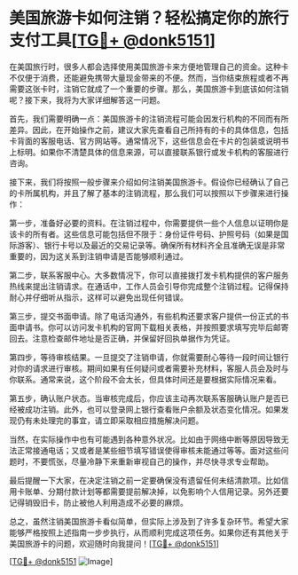 # 美国旅游卡如何注销？轻松搞定你的旅行支付工具[[TG💪+ @donk5151](https://t.me/s/donk5151)]

在美国旅行时，很多人都会选择使用美国旅游卡来方便地管理自己的资金。这种卡不仅便于消费，还能避免携带大量现金带来的不便。然而，当你结束旅程或者不再需要这张卡时，注销它就成了一个重要的步骤。那么，美国旅游卡到底该如何注销呢？接下来，我将为大家详细解答这一问题。

首先，我们需要明确一点：美国旅游卡的注销流程可能会因发行机构的不同而有所差异。因此，在开始操作之前，建议大家先查看自己所持有的卡的具体信息，包括卡背面的客服电话、官方网站等。通常情况下，这些信息会在卡片的包装或说明书上标明。如果你不清楚具体的信息来源，可以直接联系银行或发卡机构的客服进行咨询。

接下来，我们将按照一般步骤来介绍如何注销美国旅游卡。假设你已经确认了自己的卡所属机构，并且了解了基本的注销流程，那么我们可以按照以下步骤来进行操作：

第一步，准备好必要的资料。在注销过程中，你需要提供一些个人信息以证明你是该卡的所有者。这些信息可能包括但不限于：身份证件号码、护照号码（如果是国际游客）、银行卡号以及最近的交易记录等。确保所有材料齐全且准确无误是非常重要的，因为这关系到注销申请是否能够顺利通过。

第二步，联系客服中心。大多数情况下，你可以直接拨打发卡机构提供的客户服务热线来提出注销请求。在通话中，工作人员会引导你完成整个注销过程。记得保持耐心并仔细听从指示，这样可以避免出现任何错误。

第三步，提交书面申请。除了电话沟通外，有些机构还要求客户提供一份正式的书面申请书。你可以访问发卡机构的官网下载相关表格，并按照要求填写完毕后邮寄回去。注意检查邮件地址是否正确，并保留好回执单据作为凭证。

第四步，等待审核结果。一旦提交了注销申请，你就需要耐心等待一段时间让银行对你的请求进行审核。期间如果有任何疑问或者需要补充材料，客服人员会及时与你联系。通常来说，这个阶段不会太长，但具体时间还是要根据实际情况来看。

第五步，确认账户状态。当审核完成后，你应该主动再次联系客服确认账户是否已经被成功注销。此外，也可以登录网上银行查看账户余额及状态变化情况。如果发现仍有未处理完的事宜，请立即采取相应措施解决问题。

当然，在实际操作中也有可能遇到各种意外状况。比如由于网络中断等原因导致无法正常接通电话；又或者是某些细节填写错误使得审核未能通过等等。面对这些问题时，不要慌张，尽量冷静下来重新审视自己的操作，并尽快寻求专业帮助。

最后提醒一下大家，在决定注销之前一定要确保没有遗留任何未结清款项。比如信用卡账单、分期付款计划等都需要提前解决掉，以免影响个人信用记录。另外还要记得销毁旧卡，防止被他人利用造成不必要的麻烦。

总之，虽然注销美国旅游卡看似简单，但实际上涉及到了许多复杂环节。希望大家能够严格按照上述指南一步步执行，从而顺利完成这项任务。如果你还有其他关于美国旅游卡的问题，欢迎随时向我提问！[[TG💪+ @donk5151](https://t.me/s/donk5151)]

[[TG💪+ @donk5151](https://t.me/s/donk5151) ![Image](https://i.postimg.cc/rwNCRYN7/Snipaste-2025-04-30-17-27-05.png)]